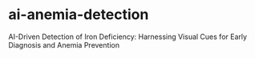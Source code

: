 # ai-anemia-detection
AI-Driven Detection of Iron Deficiency: Harnessing Visual Cues for Early Diagnosis and  Anemia Prevention 
